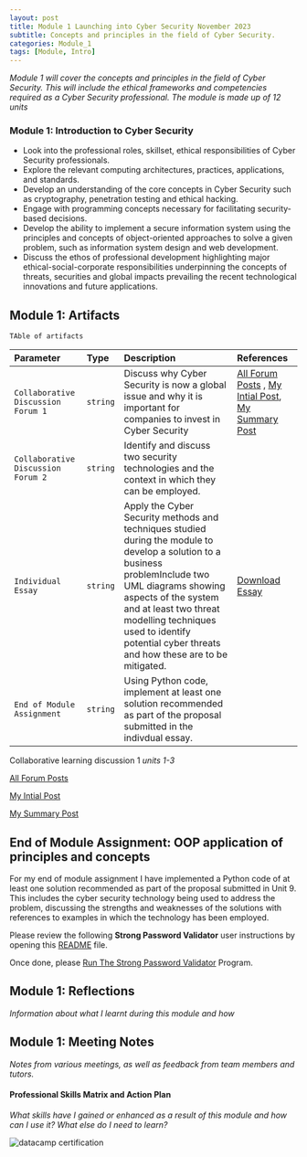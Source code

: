 ```yaml
---
layout: post
title: Module 1 Launching into Cyber Security November 2023
subtitle: Concepts and principles in the field of Cyber Security. 
categories: Module_1
tags: [Module, Intro]
---
```


*Module 1 will cover the concepts and principles in the field of Cyber Security. This will include the ethical frameworks and competencies required as a Cyber Security professional. The module is made up of 12 units*

### Module 1: Introduction to Cyber Security

- Look into the professional roles, skillset, ethical responsibilities of Cyber Security professionals.
- Explore the relevant computing architectures, practices, applications, and standards.
- Develop an understanding of the core concepts in Cyber Security such as cryptography, penetration testing and ethical hacking.
- Engage with programming concepts necessary for facilitating security-based decisions.
- Develop the ability to implement a secure information system using the principles and concepts of object-oriented approaches to solve a given problem, such as information system design and web development.
- Discuss the ethos of professional development highlighting major ethical-social-corporate responsibilities underpinning the concepts of threats, securities and global impacts prevailing the recent technological innovations and future applications.

## Module 1: Artifacts

```
TAble of artifacts
```

| Parameter                          | Type     | Description                                                                                                       | References                 |
| :--------                          | :------- | :--------------------------                                                                                       | :------------------------- |
| `Collaborative Discussion Forum 1` | `string` | Discuss why Cyber Security is now a global issue and why it is important for companies to invest in Cyber Security|[All Forum Posts](https://www.my-course.co.uk/mod/forum/view.php?id=907384) , [My Intial Post](https://www.my-course.co.uk/mod/forum/discuss.php?d=196152), [My Summary Post](https://www.my-course.co.uk/mod/forum/discuss.php?d=199496)|
| `Collaborative Discussion Forum 2` | `string` | Identify and discuss two security technologies and the context in which they can be employed. |
| `Individual Essay`                 | `string` | Apply the Cyber Security methods and techniques studied during the module to develop a solution to a business problemInclude two UML diagrams showing aspects of the system and at least two threat modelling techniques used to identify potential cyber threats and how these are to be mitigated.| [Download Essay](https://www.my-course.co.uk/mod/forum/view.php?id=907384)
| `End of Module Assignment`         | `string` | Using Python code, implement at least one solution recommended as part of the proposal submitted in the indivdual essay. |


Collaborative learning discussion 1 *units 1-3*

[All Forum Posts](https://www.my-course.co.uk/mod/forum/view.php?id=907384)

[My Intial Post](https://www.my-course.co.uk/mod/forum/discuss.php?d=196152)

[My Summary Post](https://www.my-course.co.uk/mod/forum/discuss.php?d=199496)


## End of Module Assignment: OOP application of principles and concepts

For my end of module  assignment I have implemented a Python code of at least one solution recommended as part of the proposal submitted in Unit 9.  This includes the cyber security technology being used to address the problem, discussing the strengths and weaknesses of the solutions with references to examples in which the technology has been employed.

Please review the following **Strong Password Validator** user instructions by opening this [README](../Modules/1/ReadMe.md) file.

Once  done, please [Run The Strong Password Validator](../Modules/1/PasswordValidator.py) Program.



## Module 1: Reflections

*Information about what I learnt during this module and how*

## Module 1: Meeting Notes

*Notes from various meetings, as well as feedback from team members and tutors.*

#### Professional Skills Matrix and Action Plan

*What skills have I gained or enhanced as a result of this module and how can I use it? What else do I need to learn?*

![datacamp certification](/assets/images/banners/datacamp_certificate_dummy.jpg)
